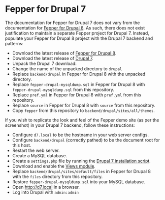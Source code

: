 # Fepper for Drupal 7

The documentation for Fepper for Drupal 7 does not vary from the documentation 
for [Fepper for Drupal 8](https://github.com/electric-eloquence/fepper-drupal). 
As such, there does not exist justification to maintain a separate Fepper 
project for Drupal 7. Instead, populate your Fepper for Drupal 8 project with 
the Drupal 7 backend and patterns: 

* Download the latest release of [Fepper for Drupal 8](https://github.com/electric-eloquence/fepper-drupal/releases).
* Download the latest release of [Drupal 7](https://www.drupal.org/project/drupal).
* Unpack the Drupal 7 download.
* Change the name of the unpacked directory to `drupal`
* Replace `backend/drupal` in Fepper for Drupal 8 with the unpacked directory.
* Replace `fepper-drupal-mysqldump.sql` in Fepper for Drupal 8 with 
  `fepper-drupal-mysqldump.sql` from this repository.
* Replace `pref.yml` in Fepper for Drupal 8 with `pref.yml` from this repository.
* Replace `source` in Fepper for Drupal 8 with `source` from this repository.
* Copy `fepper` from this repository to `backend/drupal/sites/all/themes`.

If you wish to replicate the look and feel of the Fepper demo site (as per the 
screenshot) in your Drupal 7 backend, follow these instructions:

* Configure `d7.local` to be the hostname in your web server configs.
* Configure `backend/drupal` (correctly pathed) to be the document root for this 
  host.
* Restart the web server.
* Create a MySQL database.
* Create a `settings.php` file by running the 
  [Drupal 7 installation script](https://www.drupal.org/docs/7/installing-drupal-7/step-4-run-the-installation-script).
* Download and enable the [Views module](https://www.drupal.org/project/views).
* Replace `backend/drupal/sites/default/files` in Fepper for Drupal 8 with the 
  `files` directory from this repository.
* Restore `fepper-drupal-mysqldump.sql` into your MySQL database.
* Open http://d7.local in a browser.
* Log into Drupal with `admin:admin`
